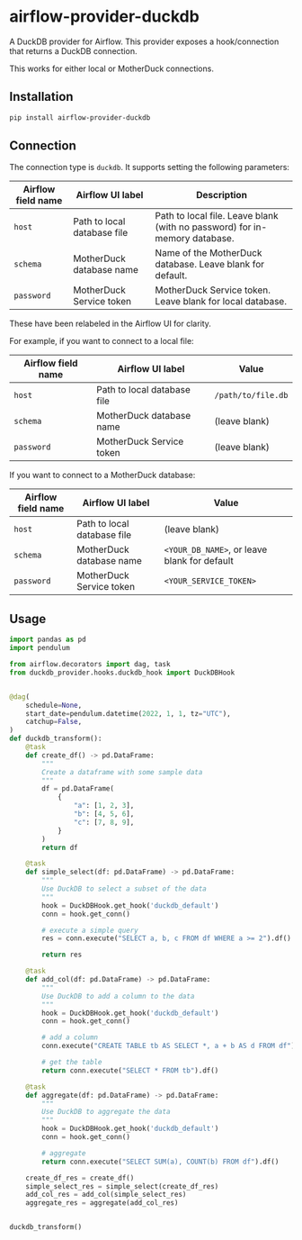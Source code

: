 # airflow-provider-duckdb

A DuckDB provider for Airflow. This provider exposes a hook/connection that returns a DuckDB connection.

This works for either local or MotherDuck connections.

## Installation

```bash
pip install airflow-provider-duckdb
```

## Connection

The connection type is `duckdb`. It supports setting the following parameters:

| Airflow field name | Airflow UI label            | Description                                                                |
| ------------------ | --------------------------- | -------------------------------------------------------------------------- |
| `host`             | Path to local database file | Path to local file. Leave blank (with no password) for in-memory database. |
| `schema`           | MotherDuck database name    | Name of the MotherDuck database. Leave blank for default.                  |
| `password`         | MotherDuck Service token    | MotherDuck Service token. Leave blank for local database.                  |

These have been relabeled in the Airflow UI for clarity.

For example, if you want to connect to a local file:

| Airflow field name | Airflow UI label            | Value              |
| ------------------ | --------------------------- | ------------------ |
| `host`             | Path to local database file | `/path/to/file.db` |
| `schema`           | MotherDuck database name    | (leave blank)      |
| `password`         | MotherDuck Service token    | (leave blank)      |

If you want to connect to a MotherDuck database:

| Airflow field name | Airflow UI label            | Value                                        |
| ------------------ | --------------------------- | -------------------------------------------- |
| `host`             | Path to local database file | (leave blank)                                |
| `schema`           | MotherDuck database name    | `<YOUR_DB_NAME>`, or leave blank for default |
| `password`         | MotherDuck Service token    | `<YOUR_SERVICE_TOKEN>`                       |

## Usage

```python
import pandas as pd
import pendulum

from airflow.decorators import dag, task
from duckdb_provider.hooks.duckdb_hook import DuckDBHook


@dag(
    schedule=None,
    start_date=pendulum.datetime(2022, 1, 1, tz="UTC"),
    catchup=False,
)
def duckdb_transform():
    @task
    def create_df() -> pd.DataFrame:
        """
        Create a dataframe with some sample data
        """
        df = pd.DataFrame(
            {
                "a": [1, 2, 3],
                "b": [4, 5, 6],
                "c": [7, 8, 9],
            }
        )
        return df

    @task
    def simple_select(df: pd.DataFrame) -> pd.DataFrame:
        """
        Use DuckDB to select a subset of the data
        """
        hook = DuckDBHook.get_hook('duckdb_default')
        conn = hook.get_conn()

        # execute a simple query
        res = conn.execute("SELECT a, b, c FROM df WHERE a >= 2").df()

        return res

    @task
    def add_col(df: pd.DataFrame) -> pd.DataFrame:
        """
        Use DuckDB to add a column to the data
        """
        hook = DuckDBHook.get_hook('duckdb_default')
        conn = hook.get_conn()

        # add a column
        conn.execute("CREATE TABLE tb AS SELECT *, a + b AS d FROM df")

        # get the table
        return conn.execute("SELECT * FROM tb").df()

    @task
    def aggregate(df: pd.DataFrame) -> pd.DataFrame:
        """
        Use DuckDB to aggregate the data
        """
        hook = DuckDBHook.get_hook('duckdb_default')
        conn = hook.get_conn()

        # aggregate
        return conn.execute("SELECT SUM(a), COUNT(b) FROM df").df()

    create_df_res = create_df()
    simple_select_res = simple_select(create_df_res)
    add_col_res = add_col(simple_select_res)
    aggregate_res = aggregate(add_col_res)


duckdb_transform()
```

